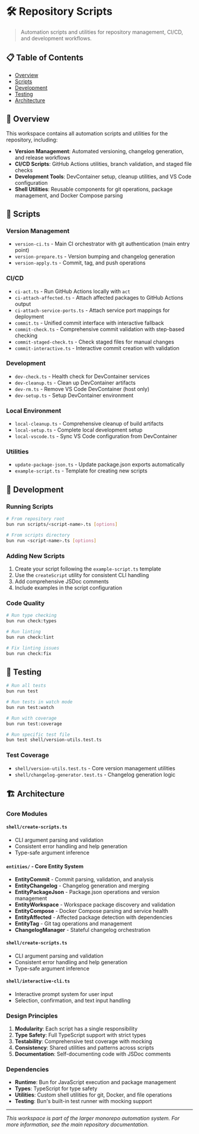 # 🛠️ Repository Scripts

> Automation scripts and utilities for repository management, CI/CD, and development workflows.

## 📋 Table of Contents

- [Overview](#-overview)
- [Scripts](#-scripts)
- [Development](#-development)
- [Testing](#-testing)
- [Architecture](#-architecture)

## 🎯 Overview

This workspace contains all automation scripts and utilities for the repository, including:

- **Version Management**: Automated versioning, changelog generation, and release workflows
- **CI/CD Scripts**: GitHub Actions utilities, branch validation, and staged file checks
- **Development Tools**: DevContainer setup, cleanup utilities, and VS Code configuration
- **Shell Utilities**: Reusable components for git operations, package management, and Docker Compose parsing

## 🚀 Scripts

### Version Management
- `version-ci.ts` - Main CI orchestrator with git authentication (main entry point)
- `version-prepare.ts` - Version bumping and changelog generation
- `version-apply.ts` - Commit, tag, and push operations

### CI/CD
- `ci-act.ts` - Run GitHub Actions locally with `act`
- `ci-attach-affected.ts` - Attach affected packages to GitHub Actions output
- `ci-attach-service-ports.ts` - Attach service port mappings for deployment
- `commit.ts` - Unified commit interface with interactive fallback
- `commit-check.ts` - Comprehensive commit validation with step-based checking
- `commit-staged-check.ts` - Check staged files for manual changes
- `commit-interactive.ts` - Interactive commit creation with validation

### Development
- `dev-check.ts` - Health check for DevContainer services
- `dev-cleanup.ts` - Clean up DevContainer artifacts
- `dev-rm.ts` - Remove VS Code DevContainer (host only)
- `dev-setup.ts` - Setup DevContainer environment

### Local Environment
- `local-cleanup.ts` - Comprehensive cleanup of build artifacts
- `local-setup.ts` - Complete local development setup
- `local-vscode.ts` - Sync VS Code configuration from DevContainer

### Utilities
- `update-package-json.ts` - Update package.json exports automatically
- `example-script.ts` - Template for creating new scripts

## 🧪 Development

### Running Scripts
```bash
# From repository root
bun run scripts/<script-name>.ts [options]

# From scripts directory
bun run <script-name>.ts [options]
```

### Adding New Scripts
1. Create your script following the `example-script.ts` template
2. Use the `createScript` utility for consistent CLI handling
3. Add comprehensive JSDoc comments
4. Include examples in the script configuration

### Code Quality
```bash
# Run type checking
bun run check:types

# Run linting
bun run check:lint

# Fix linting issues
bun run check:fix
```

## 🧪 Testing

```bash
# Run all tests
bun run test

# Run tests in watch mode
bun run test:watch

# Run with coverage
bun run test:coverage

# Run specific test file
bun test shell/version-utils.test.ts
```

### Test Coverage
- `shell/version-utils.test.ts` - Core version management utilities
- `shell/changelog-generator.test.ts` - Changelog generation logic

## 🏗️ Architecture

### Core Modules

#### `shell/create-scripts.ts`
- CLI argument parsing and validation
- Consistent error handling and help generation
- Type-safe argument inference

#### `entities/` - Core Entity System
- **EntityCommit** - Commit parsing, validation, and analysis
- **EntityChangelog** - Changelog generation and merging
- **EntityPackageJson** - Package.json operations and version management
- **EntityWorkspace** - Workspace package discovery and validation
- **EntityCompose** - Docker Compose parsing and service health
- **EntityAffected** - Affected package detection with dependencies
- **EntityTag** - Git tag operations and management
- **ChangelogManager** - Stateful changelog orchestration

#### `shell/create-scripts.ts`
- CLI argument parsing and validation
- Consistent error handling and help generation
- Type-safe argument inference

#### `shell/interactive-cli.ts`
- Interactive prompt system for user input
- Selection, confirmation, and text input handling

### Design Principles

1. **Modularity**: Each script has a single responsibility
2. **Type Safety**: Full TypeScript support with strict types
3. **Testability**: Comprehensive test coverage with mocking
4. **Consistency**: Shared utilities and patterns across scripts
5. **Documentation**: Self-documenting code with JSDoc comments

### Dependencies

- **Runtime**: Bun for JavaScript execution and package management
- **Types**: TypeScript for type safety
- **Utilities**: Custom shell utilities for git, Docker, and file operations
- **Testing**: Bun's built-in test runner with mocking support

---

*This workspace is part of the larger monorepo automation system. For more information, see the main repository documentation.*